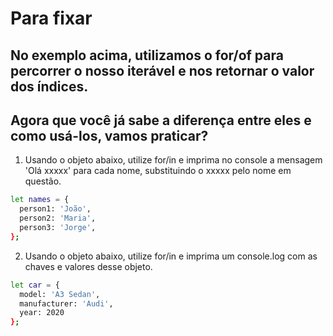 # Para fixar

## No exemplo acima, utilizamos o for/of para percorrer o nosso iterável e nos retornar o valor dos índices.
## Agora que você já sabe a diferença entre eles e como usá-los, vamos praticar?

1. Usando o objeto abaixo, utilize for/in e imprima no console a mensagem 'Olá xxxxx' para cada nome, substituindo o xxxxx pelo nome em questão.

```bash
let names = {
  person1: 'João',
  person2: 'Maria',
  person3: 'Jorge',
};
```

2. Usando o objeto abaixo, utilize for/in e imprima um console.log com as chaves e valores desse objeto.

```bash
let car = {
  model: 'A3 Sedan',
  manufacturer: 'Audi',
  year: 2020
};
```